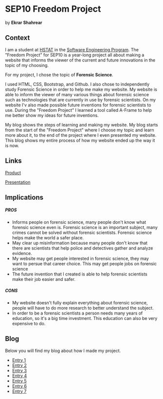 # SEP10 Freedom Project
by **Ekrar Shahrear**

## Context
I am a student at [HSTAT](https://www.hstat.org/) in the [Software Engineering Program](https://hstatsep.github.io/). The "Freedom Project" for SEP10 is a year-long project all about making a website that informs the viewer of the current and future innovations in the topic of my choosing.

For my project, I chose the topic of **Forensic Science**. 

I used HTML, CSS, Bootstrap, and Github. I also chose to independently study Forensic Science in order to help me make my website. My website is able to inform the viewer of many various things about forensic science such as technologies that are currently in use by forensic scientists. On my website I'v also made possible future inventions for forensic scientists to use. During the "Freedom Project" I learned a tool called A-Frame to help me better show my ideas for future inventions.

My blog shows the steps of learning and making my website. My blog starts from the start of the "Freedom Project" where I choose my topic and learn more about it, to the end of the project where I even presented my website. This blog shows my entire process of how my website ended up the way it is now.

## Links

[Product](https://ekrars2699.github.io/sep10-freedom-project/)

[Presentation](https://docs.google.com/presentation/d/1imjlrxAFu4kkOdsVnzK5Kj6BolFev8f4OKRsVZl2tFc/edit?slide=id.p#slide=id.p)

## Implications
##### PROS
* Informs people on forensic science, many people don't know what forensic science even is. Forensic science is an important subject, many crimes cannot be solved without forensic scientists. Forensic science helps make the world a safer place.
* May clear up misinformation because many people don't know that there are scientists that help police and detectives gather and analyze evidence.
* My website may get people interested in forensic science, they may want to persue that career choice. This may get people jobs on forensic science
* The future invention that I created is able to help forensic scientists make their job easier and safer.
##### CONS
* My website doesn't fully explain everything about forensic science, people will have to do more research to better understand the subject.
* In order to be a forensic scientists a person needs many years of education, so it's a big time investment. This education can also be very expensive to do.



## Blog
Below you will find my blog about how I made my project.

* [Entry 1](blog/entry01.md)
* [Entry 2](blog/entry02.md)
* [Entry 3](blog/entry03.md)
* [Entry 4](blog/entry04.md)
* [Entry 5](blog/entry05.md)
* [Entry 6](blog/entry06.md)
* [Entry 7](blog/entry07.md)
